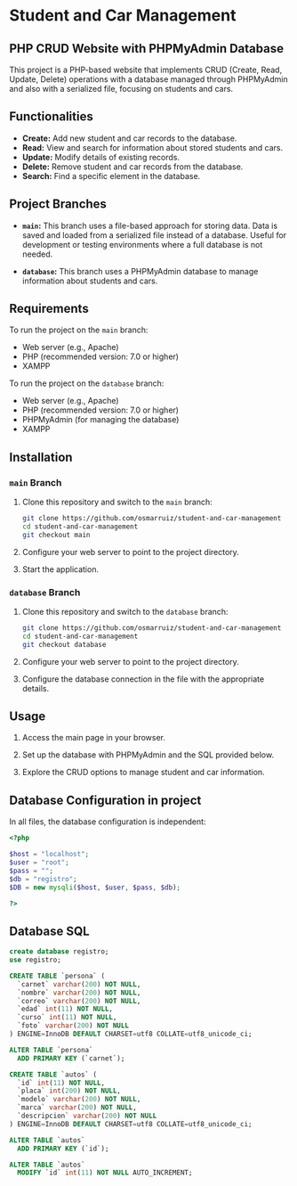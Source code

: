 # Student and Car Management

## PHP CRUD Website with PHPMyAdmin Database

This project is a PHP-based website that implements CRUD (Create, Read, Update, Delete) operations with a database managed through PHPMyAdmin and also with a serialized file, focusing on students and cars.

## Functionalities

- **Create:** Add new student and car records to the database.
- **Read:** View and search for information about stored students and cars.
- **Update:** Modify details of existing records.
- **Delete:** Remove student and car records from the database.
- **Search:** Find a specific element in the database.

## Project Branches

- **`main`:** This branch uses a file-based approach for storing data. Data is saved and loaded from a serialized file instead of a database. Useful for development or testing environments where a full database is not needed.

- **`database`:** This branch uses a PHPMyAdmin database to manage information about students and cars.

## Requirements

To run the project on the `main` branch:

- Web server (e.g., Apache)
- PHP (recommended version: 7.0 or higher)
- XAMPP

To run the project on the `database` branch:

- Web server (e.g., Apache)
- PHP (recommended version: 7.0 or higher)
- PHPMyAdmin (for managing the database)
- XAMPP

## Installation

### `main` Branch

1. Clone this repository and switch to the `main` branch:

    ```bash
    git clone https://github.com/osmarruiz/student-and-car-management
    cd student-and-car-management
    git checkout main
    ```

2. Configure your web server to point to the project directory.

3. Start the application.

### `database` Branch

1. Clone this repository and switch to the `database` branch:

    ```bash
    git clone https://github.com/osmarruiz/student-and-car-management
    cd student-and-car-management
    git checkout database
    ```

2. Configure your web server to point to the project directory.

3. Configure the database connection in the file with the appropriate details.

## Usage

1. Access the main page in your browser.

2. Set up the database with PHPMyAdmin and the SQL provided below.

3. Explore the CRUD options to manage student and car information.

## Database Configuration in project

In all files, the database configuration is independent:

```php
<?php

$host = "localhost";
$user = "root";
$pass = "";
$db = "registro";
$DB = new mysqli($host, $user, $pass, $db);

?>

```

## Database SQL

```sql
create database registro;
use registro;

CREATE TABLE `persona` (
  `carnet` varchar(200) NOT NULL,
  `nombre` varchar(200) NOT NULL,
  `correo` varchar(200) NOT NULL,
  `edad` int(11) NOT NULL,
  `curso` int(11) NOT NULL,
  `foto` varchar(200) NOT NULL
) ENGINE=InnoDB DEFAULT CHARSET=utf8 COLLATE=utf8_unicode_ci;

ALTER TABLE `persona`
  ADD PRIMARY KEY (`carnet`);

CREATE TABLE `autos` (
  `id` int(11) NOT NULL,
  `placa` int(200) NOT NULL,
  `modelo` varchar(200) NOT NULL,
  `marca` varchar(200) NOT NULL,
  `descripcion` varchar(200) NOT NULL
) ENGINE=InnoDB DEFAULT CHARSET=utf8 COLLATE=utf8_unicode_ci;

ALTER TABLE `autos`
  ADD PRIMARY KEY (`id`);

ALTER TABLE `autos`
  MODIFY `id` int(11) NOT NULL AUTO_INCREMENT;

